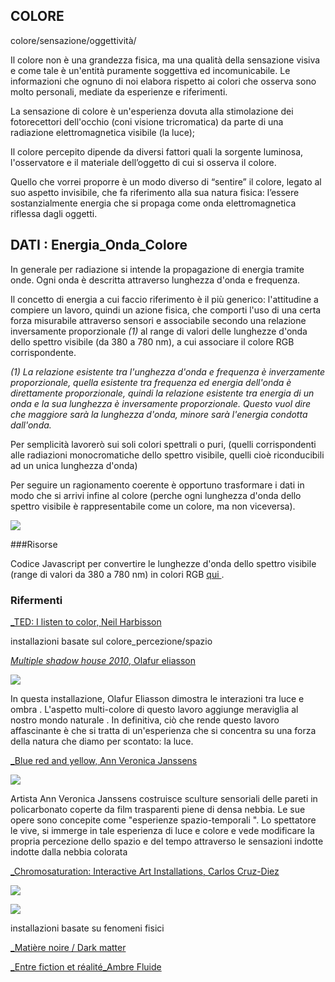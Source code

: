 ## COLORE

colore/sensazione/oggettività/

Il colore non è una grandezza fisica, ma una qualità della sensazione visiva e come tale è un'entità puramente soggettiva 
ed incomunicabile. Le informazioni che ognuno di noi elabora rispetto ai colori che osserva sono molto personali, mediate 
da esperienze e riferimenti.

La sensazione di colore è un'esperienza dovuta alla stimolazione dei fotorecettori dell'occhio (coni visione tricromatica) 
da parte di una radiazione elettromagnetica visibile (la luce); 

Il colore percepito dipende da diversi fattori quali la sorgente luminosa, l'osservatore e il materiale dell’oggetto di cui si 
osserva il colore.


Quello che vorrei proporre è un modo diverso di “sentire” il colore, legato al suo aspetto invisibile, che fa riferimento 
alla sua natura fisica: l’essere sostanzialmente energia che si propaga come onda elettromagnetica riflessa dagli oggetti.





## DATI : Energia_Onda_Colore

In generale per radiazione si intende la propagazione di energia tramite onde. Ogni onda è descritta attraverso lunghezza d'onda e frequenza.

Il concetto di energia a cui faccio riferimento è il più generico: l'attitudine a compiere un lavoro, quindi un azione fisica, che comporti l'uso di una certa forza misurabile attraverso sensori e associabile secondo una relazione inversamente proporzionale _(1)_ al range di valori delle lunghezze d'onda dello spettro visibile (da 380 a 780 nm), a cui associare il colore RGB corrispondente.

_(1) La relazione esistente tra l'unghezza d'onda e frequenza è inverzamente proporzionale, quella esistente tra frequenza ed energia dell'onda è direttamente proporzionale, quindi la relazione esistente tra energia di un onda e la sua lunghezza è inversamente proporzionale. Questo vuol dire che maggiore sarà la lunghezza d'onda, minore sarà l'energia condotta dall'onda._

Per semplicità lavorerò sui soli colori spettrali o puri, (quelli corrispondenti alle radiazioni monocromatiche dello spettro visibile, quelli cioè riconducibili ad un unica lunghezza d'onda)

Per seguire un ragionamento coerente è opportuno trasformare i dati in modo che si arrivi infine al colore (perche ogni lunghezza d'onda dello spettro visibile è rappresentabile come un colore, ma non viceversa).

![](http://i.imgur.com/Vzf0oLg.jpg?1)

###Risorse

Codice Javascript per convertire le lunghezze d'onda dello spettro visibile (range di valori da 380 a 780 nm) in colori RGB [qui ](http://scienceprimer.com/javascript-code-convert-light-wavelength-color). 


### Rifermenti
[_TED: I listen to color, Neil Harbisson ](https://www.ted.com/talks/neil_harbisson_i_listen_to_color)


installazioni basate sul colore_percezione/spazio


[_Multiple shadow house 2010_, Olafur eliasson ](http://olafureliasson.net/archive/artwork/WEK100053/multiple-shadow-house)

![](http://i.imgur.com/tvVl4iS.jpg)


In questa installazione, Olafur Eliasson dimostra le interazioni tra luce e ombra . L'aspetto multi-colore di questo lavoro aggiunge meraviglia al nostro mondo naturale . In definitiva, ciò che rende questo lavoro affascinante è che si tratta di un'esperienza che si concentra su una forza della natura che diamo per scontato: la luce.



[_Blue red  and yellow, Ann Veronica Janssens](http://www.ornotmagazine.it/project/rendere-visibile-linvisibile-ann-veronica-janssens/)


![](http://i.imgur.com/n2IpUqy.jpg?1)

Artista Ann Veronica Janssens costruisce sculture sensoriali delle pareti in policarbonato coperte da film trasparenti piene di densa nebbia. Le sue opere sono concepite come "esperienze spazio-temporali ". Lo spettatore le vive, si immerge in tale esperienza di luce e colore e vede modificare la propria percezione dello spazio e del tempo attraverso le sensazioni indotte indotte dalla nebbia colorata

[_Chromosaturation: Interactive Art Installations, Carlos Cruz-Diez](http://theinspirationgrid.com/chromosaturation-interactive-art-installations-by-carlos-cruz-diez/)

![](http://www.designboom.com/wp-content/uploads/2012/11/carlos02.jpg)

![](https://lightartblog.files.wordpress.com/2013/05/carlos-cruz-diez-chromosaturation.jpg)

 



installazioni basate su fenomeni fisici


[_Matière noire / Dark matter ](http://www.scenocosme.com/matiere_noire_en.htm#1)


[_Entre fiction et réalité_Ambre Fluide ](http://www.scenocosme.com/fiction_realite_en.htm)





